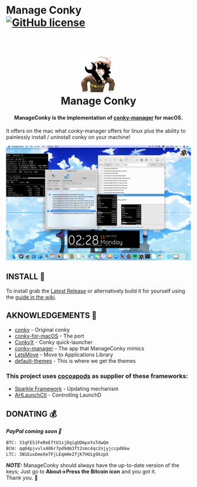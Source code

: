 # Manage Conky <br> [![GitHub license](https://img.shields.io/badge/license-MIT-lightgrey.svg)](https://raw.githubusercontent.com/Conky-for-macOS/Manage-Conky/master/LICENSE)


<h1 align="center">
  <br>
  <a><img src="icon.png" alt="Manage Conky" width="100"></a>
  <br>
  Manage Conky
  <br>
</h1>

<h4 align="center">ManageConky is the implementation of <a href="https://github.com/teejee2008/conky-manager" target="_blank">conky-manager</a> for macOS.</h4>

It offers on the mac what conky-manager offers for linux plus the ability to painlessly install / uninstall conky on your machine!

![preview](preview.svg)

## INSTALL 💾

To install grab the [Latest Release](https://github.com/Conky-for-macOS/Manage-Conky/releases/latest) or alternatively build it for yourself using the [guide in the wiki](https://github.com/Conky-for-macOS/Manage-Conky/wiki/Build).

## AKNOWLEDGEMENTS 📖

- [conky](https://github.com/brndnmtthws/conky) - Original conky
- [conky-for-macOS](https://github.com/Conky-for-macOS/conky-for-macOS) - The port
- [ConkyX](https://github.com/Conky-for-macOS/ConkyX) - Conky quick-launcher
- [conky-manager](https://github.com/teejee2008/conky-manager) - The app that ManageConky mimics
- [LetsMove](https://github.com/potionfactory/LetsMove) - Move to Applications Library
- [default-themes](https://github.com/Conky-for-macOS/default-themes) - This is where we get the themes

### This project uses [cocoapods](https://cocoapods.org/) as supplier of these frameworks:
- [Sparkle Framework](https://sparkle-project.org) - Updating mechanism
- [AHLaunchCtl](https://github.com/eahrold/AHLaunchCtl) - Controlling LaunchD

## DONATING 💰

***PayPal coming soon 👊***

```
BTC: 31qFE5JFeReEftU1sjDqigUDmpxYuTdwQm
BCH: qq04pjvvlx406r7pd9dm3ft2smc4qc2njyjccpd6kw
LTC: 3N1EuxbmeXeTFjLEqmHeZfjK7HUig9XzpX
```

***NOTE:*** ManageConky should always have the up-to-date version of the keys; Just go to **About->Press the Bitcoin icon** and you got it. <br>
Thank you. :beers:
